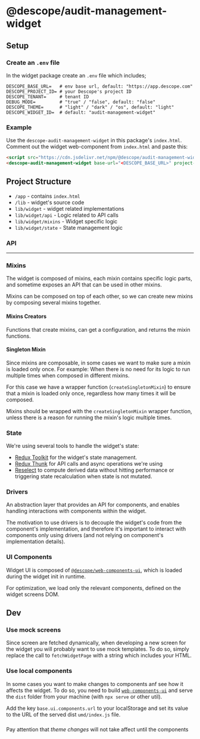 # @descope/audit-management-widget

## Setup

### Create an `.env` file

In the widget package create an `.env` file which includes;

```
DESCOPE_BASE_URL=   # env base url, default: "https://app.descope.com"
DESCOPE_PROJECT_ID= # your Descope's project ID
DESCOPE_TENANT=     # tenant ID
DEBUG_MODE=         # "true" / "false", default: "false"
DESCOPE_THEME=      # "light" / "dark" / "os", default: "light"
DESCOPE_WIDGET_ID=  # default: "audit-management-widget"
```

### Example

Use the `descope-audit-management-widget` in this package's `index.html`. Comment out the widget web-component from `index.html` and paste this:

```html
<script src="https://cdn.jsdelivr.net/npm/@descope/audit-management-widget/dist/index.js"></script>
<descope-audit-management-widget base-url="<DESCOPE_BASE_URL>" project-id="<DESCOPE_PROJECT_ID>" tenant="<DESCOPE_TENANT>" debug="<DEBUG_MODE>" theme="<DESCOPE_THEME>" widget-id="<DESCOPE_WIDGET_ID>"></descope-audit-management-widget>
```

## Project Structure

- `/app` - contains `index.html`
- `/lib` - widget's source code
- `lib/widget` - widget related implementations
- `lib/widget/api` - Logic related to API calls
- `lib/widget/mixins` - Widget specific logic
- `lib/widget/state` - State management logic

### API

---

### Mixins

The widget is composed of mixins, each mixin contains specific logic parts, and sometime exposes an API that can be used in other mixins.

Mixins can be composed on top of each other, so we can create new mixins by composing several mixins together.

#### Mixins Creators

Functions that create mixins, can get a configuration, and returns the mixin functions.

#### Singleton Mixin

Since mixins are composable, in some cases we want to make sure a mixin is loaded only once. For example: When there is no need for its logic to run multiple times when composed in different mixins.

For this case we have a wrapper function (`createSingletonMixin`) to ensure that a mixin is loaded only once, regardless how many times it will be composed.

Mixins should be wrapped with the `createSingletonMixin` wrapper function, unless there is a reason for running the mixin's logic multiple times.

### State

We're using several tools to handle the widget's state:

- [Redux Toolkit](https://redux-toolkit.js.org/) for the widget's state management.
- [Redux Thunk](https://github.com/reduxjs/redux-thunk) for API calls and async operations we're using
- [Reselect](https://github.com/reduxjs/reselect) to compute derived data without hitting performance or triggering state recalculation when state is not mutated.

### Drivers

An abstraction layer that provides an API for components, and enables handling interactions with components within the widget.

The motivation to use drivers is to decouple the widget's code from the component's implementation, and therefore it's important to interact with components only using drivers (and not relying on component's implementation details).

### UI Components

Widget UI is composed of [`@descope/web-components-ui`](https://github.com/descope/web-components-ui), which is loaded during the widget init in runtime.

For optimization, we load only the relevant components, defined on the widget screens DOM.

## Dev

### Use mock screens

Since screen are fetched dynamically, when developing a new screen for the widget you will probably want to use mock templates. To do so, simply replace the call to `fetchWidgetPage` with a string which includes your HTML.

### Use local components

In some cases you want to make changes to components anf see how it affects the widget. To do so, you need to build [`web-components-ui`](https://github.com/descope/web-components-ui) and serve the `dist` folder from your machine (with `npx serve` or other util).

Add the key `base.ui.components.url` to your localStorage and set its value to the URL of the served dist `umd/index.js` file.

###

Pay attention that _theme changes_ will not take affect until the components
